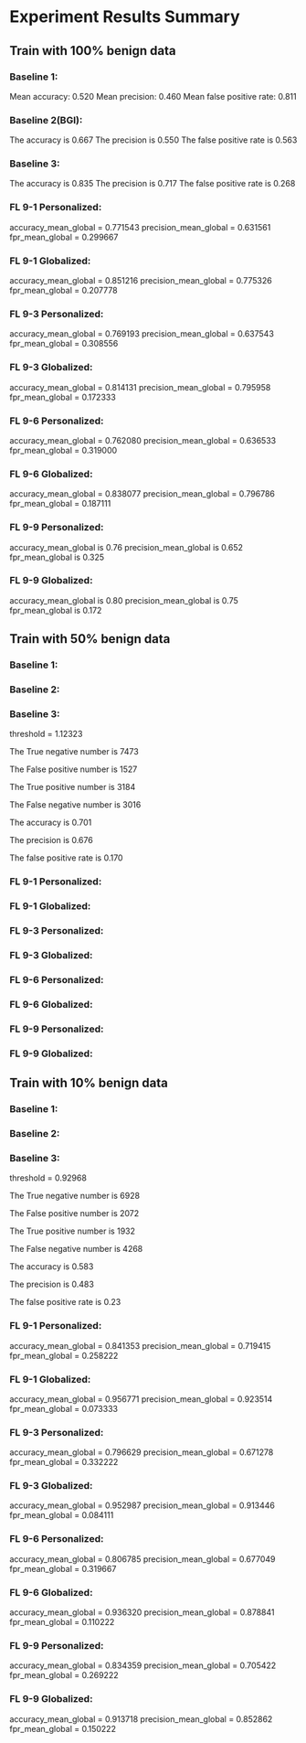 # Experiment Results Summary

## Train with 100% benign data

### Baseline 1:

Mean accuracy: 0.520
Mean precision: 0.460
Mean false positive rate: 0.811

### Baseline 2(BGI):

The accuracy is 0.667 
The precision is 0.550 
The false positive rate is 0.563

### Baseline 3:

The accuracy is 0.835 
The precision is 0.717 
The false positive rate is 0.268

### FL 9-1 Personalized:

accuracy_mean_global = 0.771543
precision_mean_global = 0.631561
fpr_mean_global = 0.299667

### FL 9-1 Globalized:

accuracy_mean_global = 0.851216
precision_mean_global = 0.775326
fpr_mean_global = 0.207778

### FL 9-3 Personalized:

accuracy_mean_global = 0.769193
precision_mean_global = 0.637543
fpr_mean_global = 0.308556

### FL 9-3 Globalized:

accuracy_mean_global = 0.814131
precision_mean_global = 0.795958
fpr_mean_global = 0.172333


### FL 9-6 Personalized:

accuracy_mean_global = 0.762080
precision_mean_global = 0.636533
fpr_mean_global = 0.319000

### FL 9-6 Globalized:

accuracy_mean_global = 0.838077
precision_mean_global = 0.796786
fpr_mean_global = 0.187111

### FL 9-9 Personalized:

accuracy_mean_global is 0.76
precision_mean_global is 0.652
fpr_mean_global is 0.325 

### FL 9-9 Globalized:

accuracy_mean_global is 0.80 
precision_mean_global is 0.75 
fpr_mean_global is 0.172 

## Train with 50% benign data

### Baseline 1:

### Baseline 2:

### Baseline 3:

threshold = 1.12323

The True negative number is 7473

The False positive number is 1527 

The True positive number is 3184

The False negative number is 3016

The accuracy is  0.701

The precision is 0.676 

The false positive rate is 0.170

### FL 9-1 Personalized:

### FL 9-1 Globalized:

### FL 9-3 Personalized:

### FL 9-3 Globalized:

### FL 9-6 Personalized:

### FL 9-6 Globalized:

### FL 9-9 Personalized:

### FL 9-9 Globalized:

## Train with 10% benign data

### Baseline 1:

### Baseline 2:

### Baseline 3:

threshold = 0.92968

The True negative number is 6928 

The False positive number is 2072 

The True positive number is 1932 

The False negative number is 4268

The accuracy is 0.583 

The precision is 0.483 

The false positive rate is 0.23

### FL 9-1 Personalized:

accuracy_mean_global = 0.841353
precision_mean_global = 0.719415
fpr_mean_global = 0.258222


### FL 9-1 Globalized:

accuracy_mean_global = 0.956771
precision_mean_global = 0.923514
fpr_mean_global = 0.073333


### FL 9-3 Personalized:

accuracy_mean_global = 0.796629
precision_mean_global = 0.671278
fpr_mean_global = 0.332222

### FL 9-3 Globalized:

accuracy_mean_global = 0.952987
precision_mean_global = 0.913446
fpr_mean_global = 0.084111

### FL 9-6 Personalized:

accuracy_mean_global = 0.806785
precision_mean_global = 0.677049
fpr_mean_global = 0.319667

### FL 9-6 Globalized:

accuracy_mean_global = 0.936320
precision_mean_global = 0.878841
fpr_mean_global = 0.110222


### FL 9-9 Personalized:

accuracy_mean_global = 0.834359
precision_mean_global = 0.705422
fpr_mean_global = 0.269222

### FL 9-9 Globalized:

accuracy_mean_global = 0.913718
precision_mean_global = 0.852862
fpr_mean_global = 0.150222
